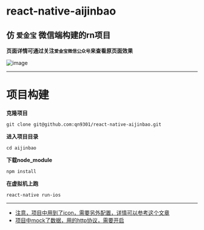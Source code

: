 # react-native-aijinbao
## 仿 `爱金宝` 微信端构建的rn项目
**页面详情可通过关注`爱金宝微信公众号`来查看原页面效果**

![image](https://github.com/qn9301/react-native-aijinbao/blob/master/app/asset/2017-08-04%2022_24_42.gif)

---
# 项目构建
**克隆项目**
```
git clone git@github.com:qn9301/react-native-aijinbao.git
```
**进入项目目录**
```
cd aijinbao
```
**下载node_module**
```
npm install
```
**在虚拟机上跑**
```
react-native run-ios
```

---
- [注意，项目中用到了icon，需要另外配置，详情可以参考这个文章](http://www.cnblogs.com/moxiaoyan33/p/5482024.html/)
- [项目中mock了数据，用的http协议，需要开启](http://blog.csdn.net/Cloudox_/article/details/52842693)
